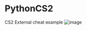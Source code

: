 # PythonCS2
CS2 External cheat example
![image](https://github.com/user-attachments/assets/98f8e77b-e623-45c6-8456-7dab79287c00)

